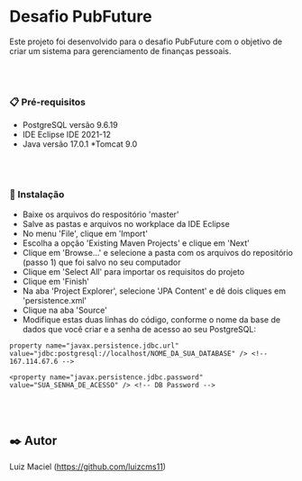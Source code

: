 
# Desafio PubFuture

Este projeto foi desenvolvido para o desafio PubFuture com o objetivo de criar um sistema para gerenciamento de finanças pessoais.


</br>
</br>

### 📋 Pré-requisitos

* PostgreSQL versão 9.6.19
* IDE Eclipse IDE 2021-12
* Java versão 17.0.1
*Tomcat 9.0

</br>
</br>

### 🔧 Instalação

* Baixe os arquivos do respositório 'master'
* Salve as pastas e arquivos no workplace da IDE Eclipse
* No menu 'File', clique em 'Import'
* Escolha a opção 'Existing Maven Projects' e clique em 'Next'
* Clique em 'Browse...' e selecione a pasta com os arquivos do repositório (passo 1) que foi salvo no seu computador
* Clique em 'Select All' para importar os requisitos do projeto
* Clique em 'Finish'
* Na aba 'Project Explorer', selecione 'JPA Content' e dê dois cliques em 'persistence.xml'
* Clique na aba 'Source'
* Modifique estas duas linhas do código, conforme o nome da base de dados que você criar e a senha de acesso ao seu PostgreSQL:

```
property name="javax.persistence.jdbc.url" value="jdbc:postgresql://localhost/NOME_DA_SUA_DATABASE" /> <!-- 167.114.67.6 -->
```

```
<property name="javax.persistence.jdbc.password" value="SUA_SENHA_DE_ACESSO" /> <!-- DB Password -->
```


</br>
</br>

## ✒️ Autor

Luiz Maciel (https://github.com/luizcms11)






